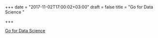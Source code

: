 +++
date = "2017-11-02T17:00:02+03:00"
draft = false
title = "Go for Data Science  "

+++

<p><a href="https://blog.chewxy.com/2017/11/02/go-for-data-science/">Go for Data Science  </a></p>
